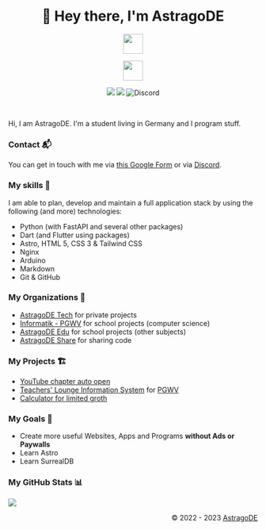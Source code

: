 <h1 align="center">👋 Hey there, I'm AstragoDE</h1>

<!-- Badges -->

<p align="center">
    <img src="https://skillicons.dev/icons?i=python,dart,flutter,astro,html,css,js,tailwind,nginx,arduino,markdown,git,github" height="40"/>
</p>

<p align="center">
    <img src="https://skillicons.dev/icons?i=vscode,blender,discord" height="40"/>
</p>

<!-- <p align="center">
    <img src="https://skillicons.dev/icons?i=linux,raspberrypi" height="40"/>
</p> -->

<p align="center">
    <a><img src="https://hits.dwyl.com/AstragoDE/AstragoDE.svg?style=flat-square" /></a>
    <img src="https://img.shields.io/github/followers/AstragoDE?style=flat-square">
    <img alt="Discord" src="https://img.shields.io/discord/979036649294037032?label=Discord&style=flat-square">
</p>
<br>


Hi, I am AstragoDE. I'm a student living in Germany and I program stuff.


### Contact 📬

You can get in touch with me via [this Google Form](https://docs.google.com/forms/d/e/1FAIpQLSdOZ5kqCVAjom2DfaeiOooklw_xfUqaf9RN1v2X53nldh200w/viewform?usp=sf_link) or via [Discord](https://discord.gg/732hZegHCb).


### My skills 🎯

I am able to plan, develop and maintain a full application stack by using the following (and more) technologies:

- Python (with FastAPI and several other packages)
- Dart (and Flutter using packages)
- Astro, HTML 5, CSS 3 & Tailwind CSS
- Nginx
- Arduino
- Markdown
- Git & GitHub


### My Organizations 🏢

- [AstragoDE Tech](https://github.com/AstragoDETech) for private projects
- [Informatik - PGWV](https://github.com/InformatikPGWV) for school projects (computer science)
- [AstragoDE Edu](https://github.com/AstragoDEEdu) for school projects (other subjects)
- [AstragoDE Share](https://github.com/AstragoDEShare) for sharing code


### My Projects 🏗️

- [YouTube chapter auto open](https://github.com/AstragoTech/youtube_chapter_auto_open)
- [Teachers' Lounge Information System](https://github.com/InformatikPGWV/astroTLIS) for [PGWV](http://pgwv.de)
- [Calculator for limited groth](https://github.com/AstragoTech/calculator_for_limited_groth)

### My Goals 🥅

- Create more useful Websites, Apps and Programs **without Ads or Paywalls**
- Learn Astro
- Learn SurrealDB


<!-- ### My GitHub Commits (Skyline) 🌃

- [2022 GitHub Skyline](https://skyline.github.com/AstragoDE/2022)
- [2021 GitHub Skyline](https://skyline.github.com/AstragoDE/2021)
- [2020 GitHub Skyline](https://skyline.github.com/AstragoDE/2020) -->


### My GitHub Stats 📊

<p/>

<p align="left">
    <img src="https://github-readme-stats.vercel.app/api?username=AstragoDE&theme=blueberry&count_private=true&hide_border=true&line_height=20"/>
    <!-- <img src="https://github-readme-stats.vercel.app/api/top-langs/?username=AstragoDE&layout=compact&theme=blueberry&count_private=true&hide_border=true"/> -->
</p>

<div align="right" style="text-align: right;">
    <p>© 2022 - 2023 <a href="https://github.com/AstragoDE">AstragoDE</a></p>
</div>
